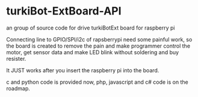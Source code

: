 turkiBot-ExtBoard-API
=====================

an group of source code for drive turkiBotExt board for raspberry pi

Connecting line to GPIO/SPI/i2c of rapsberrypi need some painful work, so the board is created to remove the pain and make programmer control the motor, get sensor data and make LED blink without soldering and buy resister.

It JUST works after you insert the raspberry pi into the board.

c and python code is provided now, php, javascript and c# code is on the roadmap.
